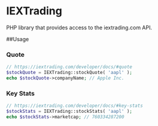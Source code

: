 # IEXTrading
PHP library that provides access to the iextrading.com API.

##Usage

### Quote
```php
// https://iextrading.com/developer/docs/#quote 
$stockQuote = IEXTrading::stockQuote( 'aapl' );
echo $stockQuote->companyName; // Apple Inc.
```

### Key Stats
```php
// https://iextrading.com/developer/docs/#key-stats
$stockStats = IEXTrading::stockStats( 'aapl' );
echo $stockStats->marketcap; // 760334287200
```